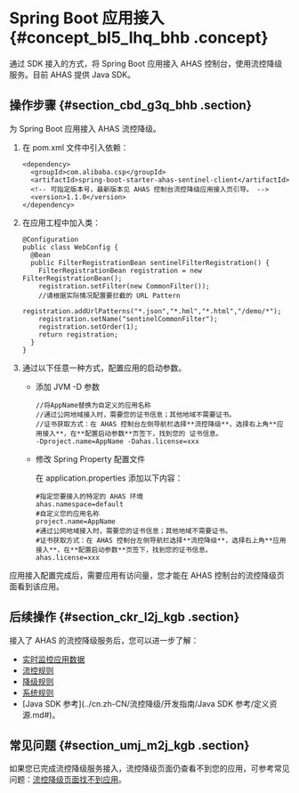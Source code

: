 # Spring Boot 应用接入 {#concept_bl5_lhq_bhb .concept}

通过 SDK 接入的方式，将 Spring Boot 应用接入 AHAS 控制台，使用流控降级服务。目前 AHAS 提供 Java SDK。

## 操作步骤 {#section_cbd_g3q_bhb .section}

为 Spring Boot 应用接入 AHAS 流控降级。

1.  在 pom.xml 文件中引入依赖：

    ```
    <dependency>
      <groupId>com.alibaba.csp</groupId>
      <artifactId>spring-boot-starter-ahas-sentinel-client</artifactId>
      <!-- 可指定版本号，最新版本见 AHAS 控制台流控降级应用接入页引导。 -->
      <version>1.1.0</version>
    </dependency>
    ```

2.  在应用工程中加入类：

    ```
    @Configuration
    public class WebConfig {
      @Bean
      public FilterRegistrationBean sentinelFilterRegistration() {
        FilterRegistrationBean registration = new FilterRegistrationBean();
        registration.setFilter(new CommonFilter());
        //请根据实际情况配置要拦截的 URL Pattern
        registration.addUrlPatterns("*.json","*.hml","*.html","/demo/*");
        registration.setName("sentinelCommonFilter");
    	registration.setOrder(1);
        return registration;
      }
    }
    ```

3.  通过以下任意一种方式，配置应用的启动参数。
    -   添加 JVM -D 参数

        ```
        //将AppName替换为自定义的应用名称
        //通过公网地域接入时，需要您的证书信息；其他地域不需要证书。
        //证书获取方式：在 AHAS 控制台左侧导航栏选择**流控降级**，选择右上角**应用接入**，在**配置启动参数**页签下，找到您的 证书信息。
        -Dproject.name=AppName -Dahas.license=xxx
        ```

    -   修改 Spring Property 配置文件

        在 application.properties 添加以下内容：

        ```
        #指定您要接入的特定的 AHAS 环境
        ahas.namespace=default
        #自定义您的应用名称
        project.name=AppName
        #通过公网地域接入时，需要您的证书信息；其他地域不需要证书。
        #证书获取方式：在 AHAS 控制台左侧导航栏选择**流控降级**，选择右上角**应用接入**，在**配置启动参数**页签下，找到您的证书信息。
        ahas.license=xxx
        ```


应用接入配置完成后，需要应用有访问量，您才能在 AHAS 控制台的流控降级页面看到该应用。

## 后续操作 {#section_ckr_l2j_kgb .section}

接入了 AHAS 的流控降级服务后，您可以进一步了解：

-    [实时监控应用数据](../cn.zh-CN/流控降级/控制台指南/实时监控应用数据.md#)
-    [流控规则](../cn.zh-CN/流控降级/控制台指南/流控规则.md#) 
-   [降级规则](../cn.zh-CN/流控降级/控制台指南/降级规则.md#)
-    [系统规则](../cn.zh-CN/流控降级/控制台指南/系统规则.md#) 
-   [Java SDK 参考](../cn.zh-CN/流控降级/开发指南/Java SDK 参考/定义资源.md#)。

## 常见问题 {#section_umj_m2j_kgb .section}

如果您已完成流控降级服务接入，流控降级页面仍查看不到您的应用，可参考常见问题：[流控降级页面找不到应用](../cn.zh-CN/常见问题/流控降级常见问题.md#)。

